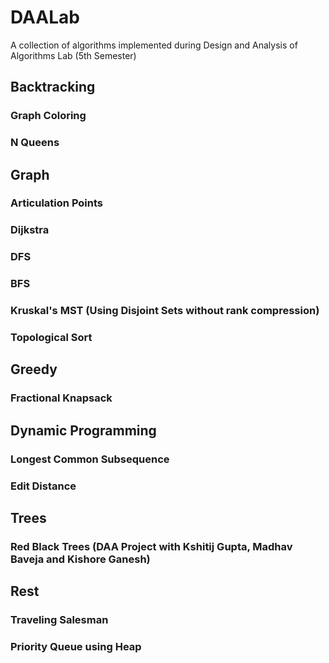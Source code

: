 # DAALab
A collection of algorithms implemented during Design and Analysis of Algorithms Lab (5th Semester)

## Backtracking 
### Graph Coloring
### N Queens

## Graph
### Articulation Points
### Dijkstra
### DFS
### BFS
### Kruskal's MST (Using Disjoint Sets without rank compression) 
### Topological Sort

## Greedy
### Fractional Knapsack
### 

## Dynamic Programming
### Longest Common Subsequence
### Edit Distance

## Trees
### Red Black Trees (DAA Project with Kshitij Gupta, Madhav Baveja and Kishore Ganesh)

## Rest
### Traveling Salesman
### Priority Queue using Heap
